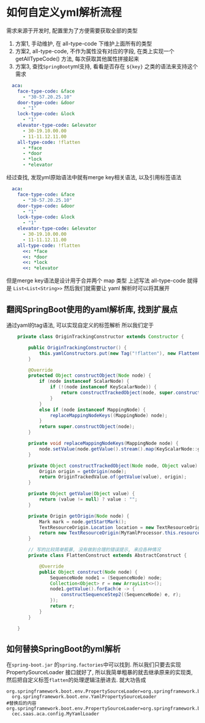 # 如何自定义yml解析流程

需求来源于开发时, 配置里为了方便需要获取全部的类型

1. 方案1, 手动维护, 在 all-type-code 下维护上面所有的类型
2. 方案2, all-type-code, 不作为属性没有对应的字段, 在类上实现一个 getAllTypeCode() 方法, 每次获取其他属性拼接起来
3. 方案3, 查找`SpringBoot`yml支持, 看看是否存在 `${key}` 之类的语法来支持这个需求

```yml
  aca:
    face-type-code: &face
      - "30-57.20.25.10"
    door-type-code: &door
      - "1"
    lock-type-code: &lock
      - "1"
    elevator-type-code: &elevator
      - 30-19.10.00.00
      - 11-11.12.11.00
    all-type-code: !flatten
      - *face
      - *door
      - *lock
      - *elevator
```

经过查找, 发现yml原始语法中就有merge key相关语法, 以及引用标签语法

```yml
  aca:
    face-type-code: &face
      - "30-57.20.25.10"
    door-type-code: &door
      - "1"
    lock-type-code: &lock
      - "1"
    elevator-type-code: &elevator
      - 30-19.10.00.00
      - 11-11.12.11.00
    all-type-code: !flatten
      <<: *face
      <<: *door
      <<: *lock
      <<: *elevator
```

但是merge key语法是设计用于合并两个 map 类型
上述写法 all-type-code 就得是 `List<List<String>>`
然后我们就需要让 yaml 解析时可以将其展开

## 翻阅SpringBoot使用的yaml解析库, 找到扩展点

通过yaml的tag语法, 可以实现自定义的标签解析
所以我们定于

```java
    private class OriginTrackingConstructor extends Constructor {

        public OriginTrackingConstructor() {
            this.yamlConstructors.put(new Tag("!flatten"), new FlattenConstruct());
        }

        @Override
        protected Object constructObject(Node node) {
            if (node instanceof ScalarNode) {
                if (!(node instanceof KeyScalarNode)) {
                    return constructTrackedObject(node, super.constructObject(node));
                }
            }
            else if (node instanceof MappingNode) {
                replaceMappingNodeKeys((MappingNode) node);
            }
            return super.constructObject(node);
        }

        private void replaceMappingNodeKeys(MappingNode node) {
            node.setValue(node.getValue().stream().map(KeyScalarNode::get).collect(Collectors.toList()));
        }

        private Object constructTrackedObject(Node node, Object value) {
            Origin origin = getOrigin(node);
            return OriginTrackedValue.of(getValue(value), origin);
        }

        private Object getValue(Object value) {
            return (value != null) ? value : "";
        }

        private Origin getOrigin(Node node) {
            Mark mark = node.getStartMark();
            TextResourceOrigin.Location location = new TextResourceOrigin.Location(mark.getLine(), mark.getColumn());
            return new TextResourceOrigin(MyYamlProcessor.this.resource, location);
        }

        // 写的比较简单粗暴, 没有做到合理的错误提示, 来应各种情况
        private class FlattenConstruct extends AbstractConstruct {

            @Override
            public Object construct(Node node) {
                SequenceNode node1 = (SequenceNode) node;
                Collection<Object> r = new ArrayList<>();
                node1.getValue().forEach(e -> {
                    constructSequenceStep2((SequenceNode) e, r);
                });
                return r;
            }
        }

    }
```

## 如何替换SpringBoot的yml解析

在`spring-boot.jar` 的`spring.factories`中可以找到.
所以我们只要去实现 PropertySourceLoader 接口就好了,
所以我简单粗暴的就去继承原来的实现类, 然后把自定义标签`flatten`的处理逻辑注册进去.
就大功告成

```properties
org.springframework.boot.env.PropertySourceLoader=org.springframework.boot.env.PropertiesPropertySourceLoader,\
  org.springframework.boot.env.YamlPropertySourceLoader
#替换后的内容
org.springframework.boot.env.PropertySourceLoader=org.springframework.boot.env.PropertiesPropertySourceLoader,\
  cec.saas.aca.config.MyYamlLoader
```
